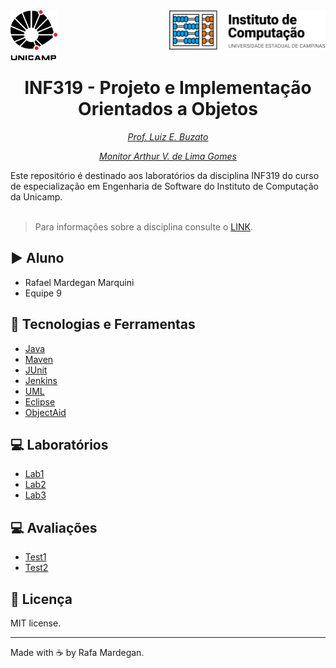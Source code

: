 <div id="header">
    <img src="img/unicamp.png" width=75px align="left" />
    <img src="img/ic.png" width=250px align="right" />
</div>
<br /><br /><br /><br />

<h1 align="center"> INF319 - Projeto e Implementação Orientados a Objetos</h1>
<p align="center"><em><a href="/" target="_blank">Prof. Luiz E. Buzato</a></em></p>
<p align="center"><em><a href="/" target="_blank">Monitor Arthur V. de Lima Gomes</a></em></p>
Este repositório é destinado aos laboratórios da disciplina INF319 do curso de especialização em Engenharia de Software do Instituto de Computação da Unicamp.
<br /><br />

> Para informações sobre a disciplina consulte o [LINK](https://ic.unicamp.br/wp-content/uploads/2019/10/INF-0319-Projeto-e-Implementa%C3%A7%C3%A3o-Orientados-a-Objetos.pdf).


## :arrow_forward: Aluno
* Rafael Mardegan Marquini
* Equipe 9

## :hammer: Tecnologias e Ferramentas
* [Java](https://www.oracle.com/java/)
* [Maven](https://maven.apache.org/)
* [JUnit](https://junit.org/junit5/)
* [Jenkins](https://www.jenkins.io/)
* [UML](https://www.uml.org/)
* [Eclipse](https://www.eclipse.org/)
* [ObjectAid](https://www.objectaid.com/)

## :computer: Laboratórios
* [Lab1](https://github.com/rmmarquini/engsoft-inf319-labs/tree/master/lab1)
* [Lab2](https://github.com/rmmarquini/engsoft-inf319-labs/tree/master/lab2)
* [Lab3](https://github.com/rmmarquini/engsoft-inf319-labs/tree/master/lab3)

## :computer: Avaliações
* [Test1](https://github.com/rmmarquini/engsoft-inf319-labs/tree/master/test1)
* [Test2](https://github.com/rmmarquini/engsoft-inf319-labs/tree/master/test2)

## :memo: Licença
MIT license.

---
Made with :coffee: by Rafa Mardegan.
